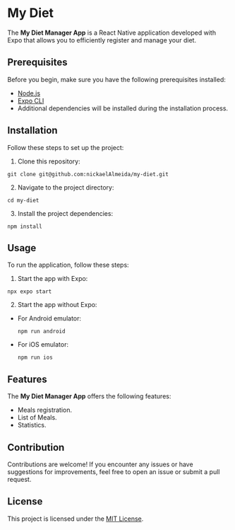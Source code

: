# My Diet

The **My Diet Manager App** is a React Native application developed with Expo that allows you to efficiently register and manage your diet.

## Prerequisites

Before you begin, make sure you have the following prerequisites installed:

- [Node.js](https://nodejs.org/)
- [Expo CLI](https://docs.expo.dev/get-started/installation/)
- Additional dependencies will be installed during the installation process.

## Installation

Follow these steps to set up the project:

1. Clone this repository:
```
git clone git@github.com:nickaelAlmeida/my-diet.git
```

2. Navigate to the project directory:
```
cd my-diet
```

3. Install the project dependencies:
```
npm install
```

## Usage

To run the application, follow these steps:

1. Start the app with Expo:
  ```
  npx expo start
  ```

2. Start the app without Expo:
- For Android emulator:
  ```
  npm run android
  ```
- For iOS emulator:
  ```
  npm run ios
  ```

## Features

The **My Diet Manager App** offers the following features:

- Meals registration.
- List of Meals.
- Statistics.

## Contribution

Contributions are welcome! If you encounter any issues or have suggestions for improvements, feel free to open an issue or submit a pull request.

## License

This project is licensed under the [MIT License](LICENSE).
